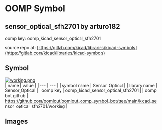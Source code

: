 # OOMP Symbol  
## sensor_optical_sfh2701  by arturo182  
  
oomp key: oomp_kicad_sensor_optical_sfh2701  
  
source repo at: [https://gitlab.com/kicad/libraries/kicad-symbols](https://gitlab.com/kicad/libraries/kicad-symbols)  
## Symbol  
  
[![working.png](working_600.png)](working.png)  
| name | value | 
| --- | --- | 
| symbol name | Sensor_Optical | 
| library name | Sensor_Optical | 
| oomp key | oomp_kicad_sensor_optical_sfh2701 | 
| oomp bot github | https://github.com/oomlout/oomlout_oomp_symbol_bot/tree/main/kicad_sensor_optical_sfh2701/working | 
## Images  
